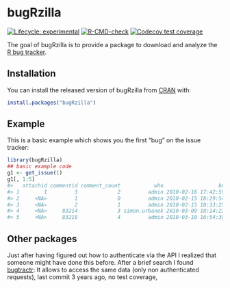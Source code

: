 
<!-- README.md is generated from README.Rmd. Please edit that file -->

# bugRzilla

<!-- badges: start -->

[![Lifecycle:
experimental](https://img.shields.io/badge/lifecycle-experimental-orange.svg)](https://www.tidyverse.org/lifecycle/#experimental)
[![R-CMD-check](https://github.com/llrs/bugRzilla/workflows/R-CMD-check/badge.svg)](https://github.com/llrs/bugRzilla/actions)
[![Codecov test
coverage](https://codecov.io/gh/llrs/bugRzilla/branch/master/graph/badge.svg)](https://codecov.io/gh/llrs/bugRzilla?branch=master)
<!-- badges: end -->

The goal of bugRzilla is to provide a package to download and analyze
the [R bug tracker](https://bugs.r-project.org/bugzilla/).

## Installation

You can install the released version of bugRzilla from
[CRAN](https://CRAN.R-project.org) with:

``` r
install.packages("bugRzilla")
```

## Example

This is a basic example which shows you the first “bug” on the issue
tracker:

``` r
library(bugRzilla)
## basic example code
g1 <- get_issue(1)
g1[, 1:5]
#>   attachid commentid comment_count           who                  bug_when
#> 1        1         3             2         admin 2010-02-16 17:42:59 +0000
#> 2     <NA>         1             0         admin 2010-02-15 18:29:54 +0000
#> 3     <NA>         2             1         admin 2010-02-15 18:33:25 +0000
#> 4     <NA>     83214             3 simon.urbanek 2010-03-09 18:14:23 +0000
#> 5     <NA>     83218             4         admin 2010-03-10 16:54:39 +0000
```

## Other packages

Just after having figured out how to authenticate via the API I realized
that someone might have done this before. After a brief search I found
[bugtractr](https://github.com/mvkorpel/bugtractr/): It allows to access
the same data (only non authenticated requests), last commit 3 years
ago, no test coverage,
